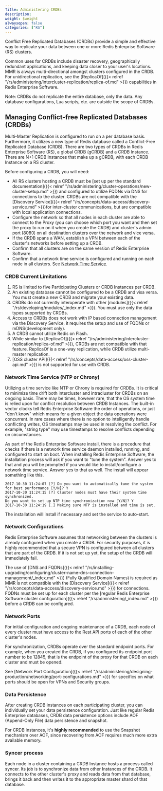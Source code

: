 ```yaml
---
Title: Administering CRDBs
description: 
weight: $weight
alwaysopen: false
categories: ["RS"]
---
```

Conflict Free Replicated Databases (CRDBs) provide a simple and
effective way to replicate your data between one or more Redis
Enterprise Software (RS) clusters.

Common uses for CRDBs include disaster recovery, geographically
redundant applications, and keeping data closer to your user's
locations. MMR is always multi-directional amongst clusters configured
in the CRDB. For unidirectional replication, see the [ReplicaOf]({{< relref "/rs/administering/intercluster-replication/replica-of.md" >}})
capabilities in Redis Enterprise Software.

Note: CRDBs do not replicate the entire database, only the data. Any
database configurations, Lua scripts, etc. are outside the scope of
CRDBs.

## Managing Conflict-free Replicated Databases (CRDBs)

Multi-Master Replication is configured to run on a per database basis.
Furthermore, it utilizes a new type of Redis database called a
Conflict-Free Replicated Database (CRDB). There are two types of CRDBs
in Redis Enterprise Software (RS), a global CRDB (gCRDB) and a CRDB
Instance. There are N+1 CRDB Instances that make up a gCRDB, with each
CRDB Instance on a RS cluster.

Before configuring a CRDB, you will need:

- All RS clusters hosting a CRDB must be [set up per the standard
    documentation]({{< relref "/rs/administering/cluster-operations/new-cluster-setup.md" >}})
    and configured to utilize FQDNs via DNS for connections to the
    cluster. CRDBs are not compatible with the [Discovery
    Service]({{< relref "/rs/concepts/data-access/discovery-service.md" >}})for
    inter-cluster communications, but are compatible with local
    application connections.
- Configure the network so that all nodes in each cluster are able to
    connect to the Proxy (you can choose which port you want and then
    set the proxy to run on it when you create the CRDB) and cluster's
    admin port (8080) on all destination clusters over the network and
    vice versa.
- If the CRDB spans a WAN, establish a VPN between each of the
    cluster's networks before setting up a CRDB.
- Confirm that all clusters are on the same version of Redis
    Enterprise Software.
- Confirm that a network time service is configured and running on
    each node in all clusters. See [Network Time
    Service](#network-time).

### CRDB Current Limitations

1. RS is limited to five Participating Clusters or CRDB Instances per
    CRDB.
1. An existing database cannot be configured to be a CRDB and visa
    versa. You must create a new CRDB and migrate your existing data.
1. CRDBs do not currently interoperate with other [modules]({{< relref "/rs/developing/modules/_index.md" >}}). You must use only the data types supported by
    CRDBs.
1. Access to CRDBs does not work with IP based connection management
    via the Discovery Service, it requires the setup and use of FQDNs or
    mDNS(development only).
1. A CRDB cannot utilize Redis on Flash.
1. While similar to
    [ReplicaOf]({{< relref "/rs/administering/intercluster-replication/replica-of.md" >}}),
    CRDBs are not compatible with that feature. ReplicaOf is a one-way
    replication, while CRDB utilize multi-master replication.
1. [OSS cluster API]({{< relref "/rs/concepts/data-access/oss-cluster-api.md" >}}) is not supported
    for use with CRDB.

### Network Time Service (NTP or Chrony)

Utilizing a time service like NTP or Chrony is required for CRDBs. It is
critical to minimize time drift both intercluster and intracluster for
CRDBs on an ongoing basis. There may be times, however rare, that the OS
system time is relied upon for conflict resolution between CRDB
Instances. The built-in vector clocks tell Redis Enterprise Software the
order of operations, or just "don't know" which means for a given object
the data operations were concurrent. In rare cases where there is no
option to intelligently handle conflicting writes, OS timestamps may be
used in resolving the conflict. For example, "string type" may use
timestamps to resolve conflicts depending on circumstances.

As part of the Redis Enterprise Software install, there is a procedure
that checks if there is a network time service daemon installed,
running, and configured to start on boot. When installing Redis
Enterprise Software, the installation process will ask if you want to
"tune the system". Answer yes to that and you will be prompted if you
would like to install/configure a network time service. Answer yes to
that as well. The install will appear something like this.

```src
2017-10-30 11:24:07 [?] Do you want to automatically tune the system for best performance [Y/N]? Y
2017-10-30 11:24:15 [?] Cluster nodes must have their system time synchronized.
Do you want to set up NTP time synchronization now [Y/N]? Y
2017-10-30 11:24:19 [.] Making sure NTP is installed and time is set.
```

The installation will install if necessary and set the service to
auto-start.

### Network Configurations

Redis Enterprise Software assumes that networking between the clusters
is already configured when you create a CRDB. For security purposes, it
is highly recommended that a secure VPN is configured between all
clusters that are part of the CRDB. If it is not set up yet, the setup
of the CRDB will immediately fail.

The use of [DNS and
FQDNs]({{< relref "/rs/installing-upgrading/configuring/cluster-name-dns-connection-management/_index.md" >}})
(Fully Qualified Domain Names) is required as MMR is not compatible with
the [Discovery
Service]({{< relref "/rs/concepts/data-access/discovery-service.md" >}})
for connections. FQDNs must be set up for each cluster per the [regular
Redis Enterprise Software cluster
configuration]({{< relref "/rs/administering/_index.md" >}})
before a CRDB can be configured.

### Network Ports

For initial configuration and ongoing maintenance of a CRDB, each node
of every cluster must have access to the Rest API ports of each of the
other cluster's nodes.

For synchronization, CRDBs operate over the standard endpoint ports. For
example, when you created the CRDB, if you configured its endpoint port
number to be 12845, that is the endpoint of the proxy for that CRDB on
each cluster and must be opened.

See [Network Port
Configuration]({{< relref "/rs/administering/designing-production/networking/port-configurations.md" >}})
for specifics on what ports should be open for VPNs and Security groups.

### **Data Persistence**

After creating CRDB instances on each participating cluster, you can
individually set your data persistence configuration. Just like regular
Redis Enterprise databases, CRDB data persistence options include AOF
(Append-Only File) data persistence and
snapshot.

For CRDB instances, it's **highly
recommended** to use the Snapshot mechanism over AOF, since recovering
from AOF requires much more extra available
memory.

### Syncer process

Each node in a cluster containing a CRDB Instance hosts a process called
syncer. Its job is to synchronize data from other Instances of the CRDB.
It connects to the other cluster's proxy and reads data from that
database, brings it back and then writes it to the appropriate master
shard of that database.
